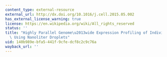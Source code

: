 ```yaml
---
content_type: external-resource
external_url: http://dx.doi.org/10.1016/j.cell.2015.05.002
has_external_license_warning: true
license: https://en.wikipedia.org/wiki/All_rights_reserved
status: ''
title: "Highly Parallel Genome\u2013wide Expression Profiling of Individual Cells\
  \ Using Nanoliter Droplets"
uid: 140b989e-bfa5-441f-9cfe-dcf8c2c9c76a
wayback_url: ''
---
```

